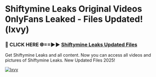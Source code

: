 # Shiftymine Leaks Original Videos 0nlyFans Leaked - Files Updated! (lxvy)

<h3>🔴 CLICK HERE 🌐==►► <a href="https://best4dudes.click/HH4t6V" rel="nofollow">Shiftymine Leaks Updated Files</a></h3>

Get Shiftymine Leaks and all content. Now you can access all videos and pictures of Shiftymine Leaks. New Updated Files 2025!

[![lxvy](https://github.com/user-attachments/assets/8c521d6e-e6e3-4a75-9320-d58ab9d79d5b)](https://best4dudes.click/HH4t6V)
